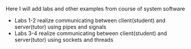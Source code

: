 Here I will add labs and other examples from course of system software
 - Labs 1-2 realize communicating between client(student) and server(tutor) using pipes and signals
 - Labs 3-4 realize communicating between client(student) and server(tutor) using sockets and threads
